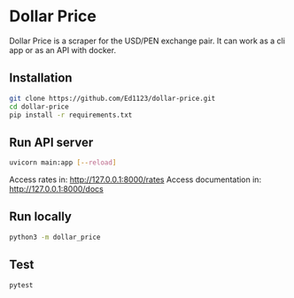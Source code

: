 # Dollar Price

Dollar Price is a scraper for the USD/PEN exchange pair. It can work as a cli app or as an API with docker.

## Installation
```bash
git clone https://github.com/Ed1123/dollar-price.git
cd dollar-price
pip install -r requirements.txt
```

## Run API server
```bash
uvicorn main:app [--reload]
```
Access rates in: http://127.0.0.1:8000/rates
Access documentation in: http://127.0.0.1:8000/docs

## Run locally
```bash
python3 -m dollar_price
```

## Test
```bash
pytest
```
